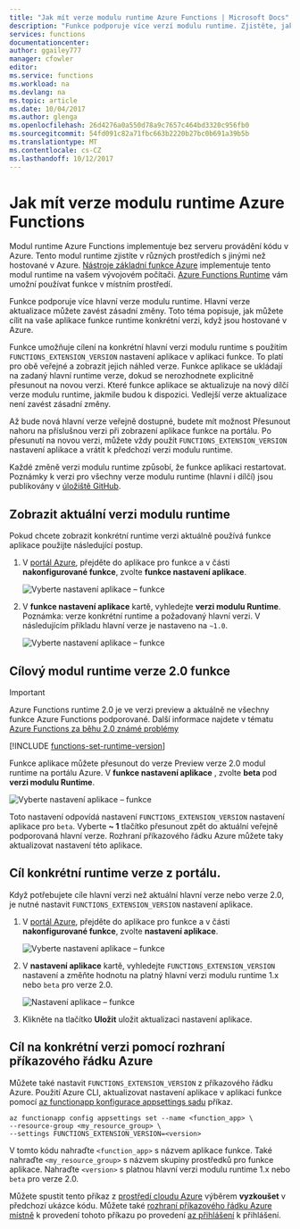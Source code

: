 ```yaml
---
title: "Jak mít verze modulu runtime Azure Functions | Microsoft Docs"
description: "Funkce podporuje více verzí modulu runtime. Zjistěte, jak určit verzi modulu runtime Azure hostované funkce aplikace."
services: functions
documentationcenter: 
author: ggailey777
manager: cfowler
editor: 
ms.service: functions
ms.workload: na
ms.devlang: na
ms.topic: article
ms.date: 10/04/2017
ms.author: glenga
ms.openlocfilehash: 26d4276a0a550d78a9c7657c464bd3320c956fb0
ms.sourcegitcommit: 54fd091c82a71fbc663b2220b27bc0b691a39b5b
ms.translationtype: MT
ms.contentlocale: cs-CZ
ms.lasthandoff: 10/12/2017
---
```

# <a name="how-to-target-azure-functions-runtime-versions"></a>Jak mít verze modulu runtime Azure Functions

Modul runtime Azure Functions implementuje bez serveru provádění kódu v Azure. Tento modul runtime zjistíte v různých prostředích s jinými než hostované v Azure. [Nástroje základní funkce Azure](functions-run-local.md) implementuje tento modul runtime na vašem vývojovém počítači. [Azure Functions Runtime](functions-runtime-overview.md) vám umožní používat funkce v místním prostředí. 

Funkce podporuje více hlavní verze modulu runtime. Hlavní verze aktualizace můžete zavést zásadní změny. Toto téma popisuje, jak můžete cílit na vaše aplikace funkce runtime konkrétní verzi, když jsou hostované v Azure. 

Funkce umožňuje cílení na konkrétní hlavní verzi modulu runtime s použitím `FUNCTIONS_EXTENSION_VERSION` nastavení aplikace v aplikaci funkce. To platí pro obě veřejné a zobrazit jejich náhled verze. Funkce aplikace se ukládají na zadaný hlavní runtime verze, dokud se nerozhodnete explicitně přesunout na novou verzi. Které funkce aplikace se aktualizuje na nový dílčí verze modulu runtime, jakmile budou k dispozici. Vedlejší verze aktualizace není zavést zásadní změny.  

Až bude nová hlavní verze veřejně dostupné, budete mít možnost Přesunout nahoru na příslušnou verzi při zobrazení aplikace funkce na portálu. Po přesunutí na novou verzi, můžete vždy použít `FUNCTIONS_EXTENSION_VERSION` nastavení aplikace a vrátit k předchozí verzi modulu runtime.

Každé změně verzi modulu runtime způsobí, že funkce aplikaci restartovat. Poznámky k verzi pro všechny verze modulu runtime (hlavní i dílčí) jsou publikovány v [úložiště GitHub](https://github.com/Azure/azure-webjobs-sdk-script/releases).   
## <a name="view-the-current-runtime-version"></a>Zobrazit aktuální verzi modulu runtime

Pokud chcete zobrazit konkrétní runtime verzi aktuálně používá funkce aplikace použijte následující postup. 

1. V [portál Azure](https://portal.azure.com), přejděte do aplikace pro funkce a v části **nakonfigurované funkce**, zvolte **funkce nastavení aplikace**. 

    ![Vyberte nastavení aplikace – funkce](./media/functions-versions/add-update-app-setting.png)

2. V **funkce nastavení aplikace** kartě, vyhledejte **verzi modulu Runtime**. Poznámka: verze konkrétní runtime a požadovaný hlavní verzi. V následujícím příkladu hlavní verze je nastaveno na `~1.0`.
 
   ![Vyberte nastavení aplikace – funkce](./media/functions-versions/function-app-view-version.png)

## <a name="target-the-functions-version-20-runtime"></a>Cílový modul runtime verze 2.0 funkce

>[!IMPORTANT]   
> Azure Functions runtime 2.0 je ve verzi preview a aktuálně ne všechny funkce Azure Functions podporované. Další informace najdete v tématu [Azure Functions za běhu 2.0 známé problémy](https://github.com/Azure/azure-webjobs-sdk-script/wiki/Azure-Functions-runtime-2.0-known-issues)  

<!-- Add a table comparing the 1.x and 2.x runtime features-->

[!INCLUDE [functions-set-runtime-version](../../includes/functions-set-runtime-version.md)]

Funkce aplikace můžete přesunout do verze Preview verze 2.0 modul runtime na portálu Azure. V **funkce nastavení aplikace** , zvolte **beta** pod **verzi modulu Runtime**.  

   ![Vyberte nastavení aplikace – funkce](./media/functions-versions/function-app-view-version.png)

Toto nastavení odpovídá nastavení `FUNCTIONS_EXTENSION_VERSION` nastavení aplikace pro `beta`. Vyberte **~ 1** tlačítko přesunout zpět do aktuální veřejně podporovaná hlavní verze. Rozhraní příkazového řádku Azure můžete taky aktualizovat nastavení této aplikace. 

## <a name="target-a-specific-runtime-version-from-the-portal"></a>Cíl konkrétní runtime verze z portálu.

Když potřebujete cíle hlavní verzi než aktuální hlavní verze nebo verze 2.0, je nutné nastavit `FUNCTIONS_EXTENSION_VERSION` nastavení aplikace.

1. V [portál Azure](https://portal.azure.com), přejděte do aplikace pro funkce a v části **nakonfigurované funkce**, zvolte **nastavení aplikace**.

    ![Vyberte nastavení aplikace – funkce](./media/functions-versions/add-update-app-setting1a.png)

2. V **nastavení aplikace** kartě, vyhledejte `FUNCTIONS_EXTENSION_VERSION` nastavení a změňte hodnotu na platný hlavní verzi modulu runtime 1.x nebo `beta` pro verze 2.0. 

    ![Nastavení aplikace – funkce](./media/functions-versions/add-update-app-setting2.png)

3. Klikněte na tlačítko **Uložit** uložit aktualizaci nastavení aplikace. 

## <a name="target-a-specific-version-using-azure-cli"></a>Cíl na konkrétní verzi pomocí rozhraní příkazového řádku Azure

 Můžete také nastavit `FUNCTIONS_EXTENSION_VERSION` z příkazového řádku Azure. Použití Azure CLI, aktualizovat nastavení aplikace v aplikaci funkce pomocí [az functionapp konfigurace appsettings sadu](/cli/azure/functionapp/config/appsettings#set) příkaz.

```azurecli-interactive
az functionapp config appsettings set --name <function_app> \
--resource-group <my_resource_group> \
--settings FUNCTIONS_EXTENSION_VERSION=<version>
```
V tomto kódu nahraďte `<function_app>` s názvem aplikace funkce. Také nahraďte `<my_resource_group>` s názvem skupiny prostředků pro funkce aplikace. Nahraďte `<version>` s platnou hlavní verzi modulu runtime 1.x nebo `beta` pro verze 2.0. 

Můžete spustit tento příkaz z [prostředí cloudu Azure](../cloud-shell/overview.md) výběrem **vyzkoušet** v předchozí ukázce kódu. Můžete také [rozhraní příkazového řádku Azure místně](/cli/azure/install-azure-cli) k provedení tohoto příkazu po provedení [az přihlášení](/cli/azure#az_login) k přihlášení.
